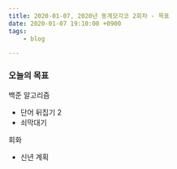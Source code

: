 ```yaml
---
title: 2020-01-07, 2020년 동계모각코 2회차 - 목표
date: 2020-01-07 19:10:00 +0900
tags:
    - blog

---
```


### 오늘의 목표   

백준 알고리즘   
- 단어 뒤집기 2  
- 쇠막대기   

회화   
- 신년 계획  

